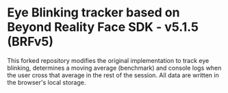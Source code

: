 # Eye Blinking tracker based on Beyond Reality Face SDK - v5.1.5 (BRFv5)

This forked repository modifies the original implementation to track eye blinking, determines a moving average (benchmark) and console logs when the user cross that average in the rest of the session. All data are written in the browser's local storage.
